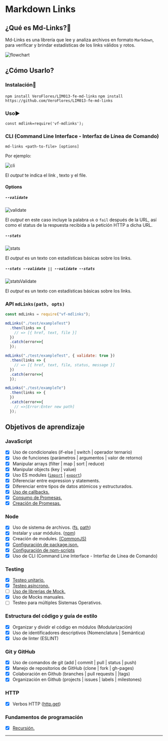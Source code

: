 # Markdown Links
## ¿Qué es Md-Links?:triangular_flag_on_post:

Md-Links es una librería que lee y analiza archivos en formato `Markdown`, para verificar y brindar estadísticas de los links válidos y rotos.

![flowchart](https://user-images.githubusercontent.com/68167686/101280702-9936e380-3798-11eb-89c4-7712c76eec2b.png)
## ¿Cómo Usarlo?
### Instalación:hammer:
`npm install VeroFlores/LIM013-fe-md-links`
`npm install https://github.com/VeroFlores/LIM013-fe-md-links`

### Uso:arrow_forward:
`const mdlink=require('vf-mdlinks');`
### CLI (Command Line Interface - Interfaz de Línea de Comando)

`md-links <path-to-file> [options]`

Por ejemplo:

![cli](https://user-images.githubusercontent.com/68167686/101281125-63472e80-379b-11eb-893b-a9e29e40168e.png)

El _output_ te indica el link , texto y el file. 

#### Options

##### `--validate`

![validate](https://user-images.githubusercontent.com/68167686/101281170-a6090680-379b-11eb-80ca-56cf575d16cb.png)

El _output_ en este caso incluye la palabra `ok` o `fail` después de
la URL, así como el status de la respuesta recibida a la petición HTTP a dicha
URL.

##### `--stats`

![stats](https://user-images.githubusercontent.com/68167686/101281221-e10b3a00-379b-11eb-8258-717076c234f9.png)

El _output_ es un texto con estadísticas básicas sobre los links.
##### `--stats --validate || --validate --stats`
![statsValidate](https://user-images.githubusercontent.com/68167686/101281415-b7064780-379c-11eb-9c73-c9f4de8b470e.png)

El _output_ es un texto con estadísticas básicas sobre los links.
### API `mdLinks(path, opts)`
```js
const mdLinks = require("vf-mdlinks");

mdLinks("./test/exampleTest")
  .then(links => {
    // => [{ href, text, file }]
  })
  .catch(error=>{
  });

mdLinks("./test/exampleTest", { validate: true })
  .then(links => {
    // => [{ href, text, file, status, message }]
  })
  .catch(error=>{
  });

mdLinks("./test/exampleTe")
  .then(links => {
  })
  .catch(error=>{
    // =>[Error:Enter new path]
  });
```
## Objetivos de aprendizaje
### JavaScript

* [x] Uso de condicionales (if-else | switch | operador ternario)
* [x] Uso de funciones (parámetros | argumentos | valor de retorno)
* [x] Manipular arrays (filter | map | sort | reduce)
* [x] Manipular objects (key | value)
* [x] Uso ES modules ([`import`](https://developer.mozilla.org/en-US/docs/Web/JavaScript/Reference/Statements/import)
| [`export`](https://developer.mozilla.org/en-US/docs/Web/JavaScript/Reference/Statements/export))
* [x] Diferenciar entre expression y statements.
* [x] Diferenciar entre tipos de datos atómicos y estructurados.
* [x] [Uso de callbacks.](https://developer.mozilla.org/es/docs/Glossary/Callback_function)
* [x] [Consumo de Promesas.](https://scotch.io/tutorials/javascript-promises-for-dummies#toc-consuming-promises)
* [x] [Creación de Promesas.](https://www.freecodecamp.org/news/how-to-write-a-javascript-promise-4ed8d44292b8/)

### Node

* [x] Uso de sistema de archivos. ([fs](https://nodejs.org/api/fs.html), [path](https://nodejs.org/api/path.html))
* [x] Instalar y usar módulos. ([npm](https://www.npmjs.com/))
* [x] Creación de modules. [(CommonJS)](https://nodejs.org/docs/latest-v0.10.x/api/modules.html)
* [x] [Configuración de package.json.](https://docs.npmjs.com/files/package.json)
* [x] [Configuración de npm-scripts](https://docs.npmjs.com/misc/scripts)
* [x] Uso de CLI (Command Line Interface - Interfaz de Línea de Comando)

### Testing

* [x] [Testeo unitario.](https://jestjs.io/docs/es-ES/getting-started)
* [x] [Testeo asíncrono.](https://jestjs.io/docs/es-ES/asynchronous)
* [ ] [Uso de librerias de Mock.](https://jestjs.io/docs/es-ES/manual-mocks)
* [x] Uso de Mocks manuales.
* [ ] Testeo para múltiples Sistemas Operativos.

### Estructura del código y guía de estilo

* [x] Organizar y dividir el código en módulos (Modularización)
* [x] Uso de identificadores descriptivos (Nomenclatura | Semántica)
* [x] Uso de linter (ESLINT)

### Git y GitHub

* [x] Uso de comandos de git (add | commit | pull | status | push)
* [x] Manejo de repositorios de GitHub (clone | fork | gh-pages)
* [x] Colaboración en Github (branches | pull requests | |tags)
* [x] Organización en Github (projects | issues | labels | milestones)

### HTTP

* [x] Verbos HTTP ([http.get](https://nodejs.org/api/http.html#http_http_get_options_callback))

### Fundamentos de programación

* [x] [Recursión.](https://www.youtube.com/watch?v=lPPgY3HLlhQ)

***
